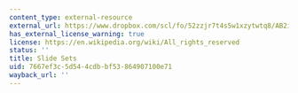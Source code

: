 ```yaml
---
content_type: external-resource
external_url: https://www.dropbox.com/scl/fo/52zzjr7t4s5w1xzytwtq8/AB2i3KPP_vPFQfZVL1c0RWE/Supplementary%20Resources/Slide%20Sets?dl=0&rlkey=qojtvzyd9q8cpudjtvj939i69&subfolder_nav_tracking=1
has_external_license_warning: true
license: https://en.wikipedia.org/wiki/All_rights_reserved
status: ''
title: Slide Sets
uid: 7667ef3c-5d54-4cdb-bf53-864907100e71
wayback_url: ''
---
```

